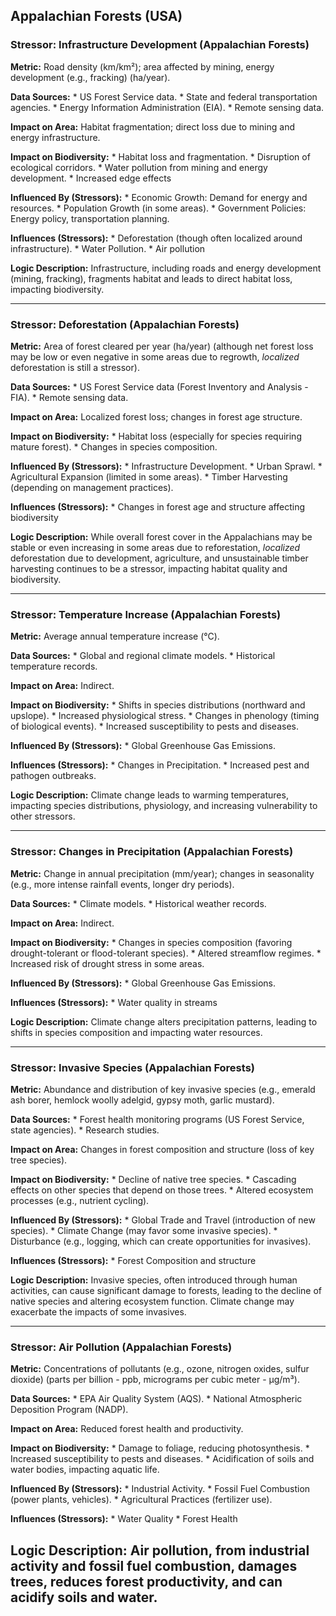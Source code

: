## Appalachian Forests (USA)

### Stressor: Infrastructure Development (Appalachian Forests)

**Metric:** Road density (km/km²); area affected by mining, energy development (e.g., fracking) (ha/year).

**Data Sources:**
    *   US Forest Service data.
    *   State and federal transportation agencies.
    *   Energy Information Administration (EIA).
    *   Remote sensing data.

**Impact on Area:** Habitat fragmentation; direct loss due to mining and energy infrastructure.

**Impact on Biodiversity:**
    *   Habitat loss and fragmentation.
    *   Disruption of ecological corridors.
    *   Water pollution from mining and energy development.
    *   Increased edge effects

**Influenced By (Stressors):**
    *   Economic Growth: Demand for energy and resources.
    *   Population Growth (in some areas).
    *   Government Policies: Energy policy, transportation planning.

**Influences (Stressors):**
    *   Deforestation (though often localized around infrastructure).
    *   Water Pollution.
    *   Air pollution

**Logic Description:** Infrastructure, including roads and energy development (mining, fracking), fragments habitat and leads to direct habitat loss, impacting biodiversity.

---

### Stressor: Deforestation (Appalachian Forests)

**Metric:** Area of forest cleared per year (ha/year) (although net forest loss may be low or even negative in some areas due to regrowth, *localized* deforestation is still a stressor).

**Data Sources:**
    *   US Forest Service data (Forest Inventory and Analysis - FIA).
    *   Remote sensing data.

**Impact on Area:** Localized forest loss; changes in forest age structure.

**Impact on Biodiversity:**
    *   Habitat loss (especially for species requiring mature forest).
    *   Changes in species composition.

**Influenced By (Stressors):**
    *   Infrastructure Development.
    *   Urban Sprawl.
    *   Agricultural Expansion (limited in some areas).
    *   Timber Harvesting (depending on management practices).

**Influences (Stressors):**
    *   Changes in forest age and structure affecting biodiversity

**Logic Description:** While overall forest cover in the Appalachians may be stable or even increasing in some areas due to reforestation, *localized* deforestation due to development, agriculture, and unsustainable timber harvesting continues to be a stressor, impacting habitat quality and biodiversity.

---

### Stressor: Temperature Increase (Appalachian Forests)

**Metric:** Average annual temperature increase (°C).

**Data Sources:**
    *   Global and regional climate models.
    *   Historical temperature records.

**Impact on Area:** Indirect.

**Impact on Biodiversity:**
    *   Shifts in species distributions (northward and upslope).
    *   Increased physiological stress.
    *   Changes in phenology (timing of biological events).
    *   Increased susceptibility to pests and diseases.

**Influenced By (Stressors):**
    *   Global Greenhouse Gas Emissions.

**Influences (Stressors):**
    *   Changes in Precipitation.
    *   Increased pest and pathogen outbreaks.

**Logic Description:** Climate change leads to warming temperatures, impacting species distributions, physiology, and increasing vulnerability to other stressors.

---

### Stressor: Changes in Precipitation (Appalachian Forests)

**Metric:** Change in annual precipitation (mm/year); changes in seasonality (e.g., more intense rainfall events, longer dry periods).

**Data Sources:**
    *   Climate models.
    *   Historical weather records.

**Impact on Area:** Indirect.

**Impact on Biodiversity:**
    *   Changes in species composition (favoring drought-tolerant or flood-tolerant species).
    *   Altered streamflow regimes.
    *   Increased risk of drought stress in some areas.

**Influenced By (Stressors):**
    *   Global Greenhouse Gas Emissions.

**Influences (Stressors):**
    *   Water quality in streams

**Logic Description:** Climate change alters precipitation patterns, leading to shifts in species composition and impacting water resources.

---

### Stressor: Invasive Species (Appalachian Forests)

**Metric:** Abundance and distribution of key invasive species (e.g., emerald ash borer, hemlock woolly adelgid, gypsy moth, garlic mustard).

**Data Sources:**
    *   Forest health monitoring programs (US Forest Service, state agencies).
    *   Research studies.

**Impact on Area:** Changes in forest composition and structure (loss of key tree species).

**Impact on Biodiversity:**
    *   Decline of native tree species.
    *   Cascading effects on other species that depend on those trees.
    *   Altered ecosystem processes (e.g., nutrient cycling).

**Influenced By (Stressors):**
    *   Global Trade and Travel (introduction of new species).
    *   Climate Change (may favor some invasive species).
    *   Disturbance (e.g., logging, which can create opportunities for invasives).

**Influences (Stressors):**
      * Forest Composition and structure

**Logic Description:** Invasive species, often introduced through human activities, can cause significant damage to forests, leading to the decline of native species and altering ecosystem function. Climate change may exacerbate the impacts of some invasives.

---

### Stressor: Air Pollution (Appalachian Forests)

**Metric:** Concentrations of pollutants (e.g., ozone, nitrogen oxides, sulfur dioxide) (parts per billion - ppb, micrograms per cubic meter - µg/m³).

**Data Sources:**
        * EPA Air Quality System (AQS).
        * National Atmospheric Deposition Program (NADP).

**Impact on Area:** Reduced forest health and productivity.

**Impact on Biodiversity:**
    *   Damage to foliage, reducing photosynthesis.
    *    Increased susceptibility to pests and diseases.
    *   Acidification of soils and water bodies, impacting aquatic life.

**Influenced By (Stressors):**
    *   Industrial Activity.
    *   Fossil Fuel Combustion (power plants, vehicles).
    *   Agricultural Practices (fertilizer use).

**Influences (Stressors):**
     * Water Quality
     * Forest Health

**Logic Description:** Air pollution, from industrial activity and fossil fuel combustion, damages trees, reduces forest productivity, and can acidify soils and water.
---